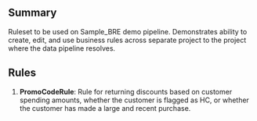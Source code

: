 ## Summary
Ruleset to be used on Sample_BRE demo pipeline. Demonstrates ability to create, edit, and use business rules across separate project to the project where the data pipeline resolves. 

## Rules
1. **PromoCodeRule**: Rule for returning discounts based on customer spending amounts, whether the customer is flagged as HC, or whether the customer has made a large and recent purchase.